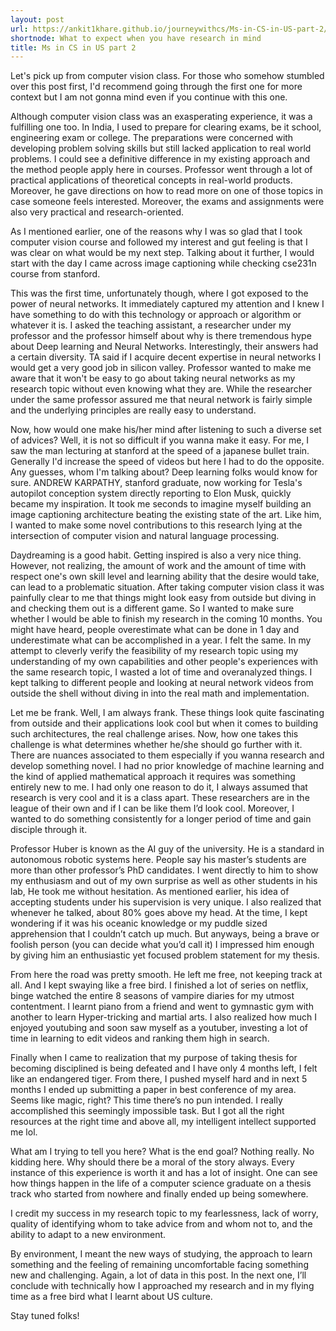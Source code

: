 ```yaml
---
layout: post
url: https://ankit1khare.github.io/journeywithcs/Ms-in-CS-in-US-part-2/
shortnode: What to expect when you have research in mind
title: Ms in CS in US part 2
---
```


Let's pick up from computer vision class. For those who somehow stumbled over this post first, I'd recommend going through the first one for more context but I am not gonna mind even if you continue with this one. 

Although computer vision class was an exasperating experience, it was a fulfilling one too. In India, I used to prepare for clearing exams, be it school, engineering exam or college. The preparations were concerned with developing problem solving skills but still lacked application to real world problems. I could see a definitive difference in my existing approach and the method people apply here in courses. Professor went through a lot of practical applications of theoretical concepts in real-world products. Moreover, he gave directions on how to read more on one of those topics in case someone feels interested. Moreover, the exams and assignments were also very practical and research-oriented. 

As I mentioned earlier, one of the reasons why I was so glad that I took computer vision course and followed my interest and gut feeling is that I was clear on what would be my next step. Talking about it further, I would start with the day I came across image captioning while checking cse231n course from stanford.

This was the first time, unfortunately though, where I got exposed to the power of neural networks. It immediately captured my attention and I knew I have something to do with this technology or approach or algorithm or whatever it is. I asked the teaching assistant, a researcher under my professor and the professor himself about why is there tremendous hype about Deep learning and Neural Networks. Interestingly, their answers had a certain diversity. TA said if I acquire decent expertise in neural networks I would get a very good job in silicon valley. Professor wanted to make me aware that it won't be easy to go about taking neural networks as my research topic without even knowing what they are. While the researcher under the same professor assured me that neural network is fairly simple and the underlying principles are really easy to understand. 

Now, how would one make his/her mind after listening to such a diverse set of advices? Well, it is not so difficult if you wanna make it easy. For me, I saw the man lecturing at stanford at the speed of a japanese bullet train. Generally I'd increase the speed of videos but here I had to do the opposite. Any guesses, whom I'm talking about? Deep learning folks would know for sure. ANDREW KARPATHY, stanford graduate, now working for Tesla's autopilot conception system directly reporting to Elon Musk, quickly became my inspiration. It took me seconds to imagine myself building an image captioning architecture beating the existing state of the art. Like him, I wanted to make some novel contributions to this research lying at the intersection of computer vision and natural language processing. 

Daydreaming is a good habit. Getting inspired is also a very nice thing. However, not realizing, the amount of work and the amount of time with respect one's own skill level and learning ability that the desire would take, can lead to a problematic situation. After taking computer vision class it was painfully clear to me that things might look easy from outside but diving in and checking them out is a different game. So I wanted to make sure whether I would be able to finish my research in the coming 10 months. You might have heard, people overestimate what can be done in 1 day and underestimate what can be accomplished in a year. I felt the same. In my attempt to cleverly verify the feasibility of my research topic using my understanding of my own capabilities and other people's experiences with the same research topic, I wasted a lot of time and overanalyzed things. I kept talking to different people and looking at neural network videos from outside the shell without diving in into the real math and implementation. 

Let me be frank. Well, I am always frank. These things look quite fascinating from outside and their applications look cool but when it comes to building such architectures, the real challenge arises. Now, how one takes this challenge is what determines whether he/she should go further with it. There are nuances associated to them especially if you wanna research and develop something novel. I had no prior knowledge of machine learning and the kind of applied mathematical approach it requires was something entirely new to me. I had only one reason to do it, I always assumed that research is very cool and it is a class apart. These researchers are in the league of their own and if I can be like them I’d look cool. Moreover, I wanted to do something consistently for a longer period of time and gain disciple through it. 

Professor Huber is known as the AI guy of the university. He is a standard in autonomous robotic systems here. People say his master’s students are more than other professor’s PhD candidates. I went directly to him to show my enthusiasm and out of my own surprise as well as other students in his lab, He took me without hesitation. As mentioned earlier, his idea of accepting students under his supervision is very unique. I also realized that whenever he talked, about 80% goes above my head. At the time, I kept wondering if it was his oceanic knowledge or my puddle sized apprehension that I couldn’t catch up much. But anyways, being a brave or foolish person (you can decide what you’d call it) I impressed him enough by giving him an enthusiastic yet focused problem statement for my thesis.  

From here the road was pretty smooth. He left me free, not keeping track at all. And I kept swaying like a free bird. I finished a lot of series on netflix, binge watched the entire 8 seasons of vampire diaries for my utmost contentment. I learnt piano from a friend and went to gymnastic gym with another to learn Hyper-tricking and martial arts. I also realized how much I enjoyed youtubing and soon saw myself as a youtuber, investing a lot of time in learning to edit videos and ranking them high in search. 

Finally when I came to realization that my purpose of taking thesis for becoming disciplined is being defeated and I have only 4 months left, I felt like an endangered tiger. From there, I pushed myself hard and in next 5 months I ended up submitting a paper in best conference of my area. Seems like magic, right? This time there’s no pun intended. I really accomplished this seemingly impossible task. But I got all the right resources at the right time and above all, my intelligent intellect supported me lol. 

What am I trying to tell you here? What is the end goal? Nothing really. No kidding here. Why should there be a moral of the story always. Every instance of this experience is worth it and has a lot of insight. One can see how things happen in the life of a computer science graduate on a thesis track who started from nowhere and finally ended up being somewhere. 

I credit my success in my research topic to my fearlessness, lack of worry, quality of identifying whom to take advice from and whom not to, and the ability to adapt to a new environment. 

By environment, I meant the new ways of studying, the approach to learn something and the feeling of remaining uncomfortable facing something new and challenging. Again, a lot of data in this post. In the next one, I’ll conclude with technically how I approached my research and in my flying time as a free bird what I learnt about US culture. 

Stay tuned folks!
